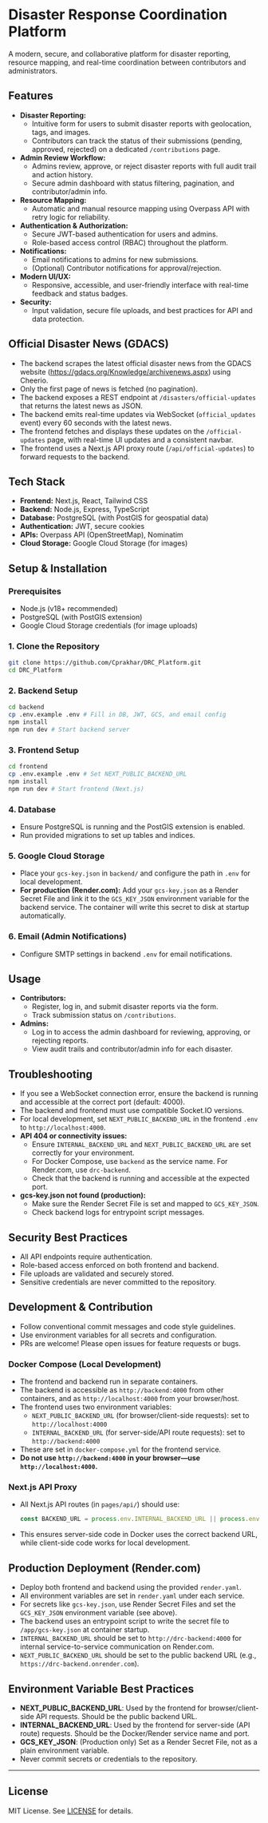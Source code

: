 # Disaster Response Coordination Platform

A modern, secure, and collaborative platform for disaster reporting, resource mapping, and real-time coordination between contributors and administrators.

## Features

- **Disaster Reporting:**
  - Intuitive form for users to submit disaster reports with geolocation, tags, and images.
  - Contributors can track the status of their submissions (pending, approved, rejected) on a dedicated `/contributions` page.
- **Admin Review Workflow:**
  - Admins review, approve, or reject disaster reports with full audit trail and action history.
  - Secure admin dashboard with status filtering, pagination, and contributor/admin info.
- **Resource Mapping:**
  - Automatic and manual resource mapping using Overpass API with retry logic for reliability.
- **Authentication & Authorization:**
  - Secure JWT-based authentication for users and admins.
  - Role-based access control (RBAC) throughout the platform.
- **Notifications:**
  - Email notifications to admins for new submissions.
  - (Optional) Contributor notifications for approval/rejection.
- **Modern UI/UX:**
  - Responsive, accessible, and user-friendly interface with real-time feedback and status badges.
- **Security:**
  - Input validation, secure file uploads, and best practices for API and data protection.

## Official Disaster News (GDACS)

- The backend scrapes the latest official disaster news from the GDACS website (https://gdacs.org/Knowledge/archivenews.aspx) using Cheerio.
- Only the first page of news is fetched (no pagination).
- The backend exposes a REST endpoint at `/disasters/official-updates` that returns the latest news as JSON.
- The backend emits real-time updates via WebSocket (`official_updates` event) every 60 seconds with the latest news.
- The frontend fetches and displays these updates on the `/official-updates` page, with real-time UI updates and a consistent navbar.
- The frontend uses a Next.js API proxy route (`/api/official-updates`) to forward requests to the backend.

## Tech Stack

- **Frontend:** Next.js, React, Tailwind CSS
- **Backend:** Node.js, Express, TypeScript
- **Database:** PostgreSQL (with PostGIS for geospatial data)
- **Authentication:** JWT, secure cookies
- **APIs:** Overpass API (OpenStreetMap), Nominatim
- **Cloud Storage:** Google Cloud Storage (for images)

## Setup & Installation

### Prerequisites
- Node.js (v18+ recommended)
- PostgreSQL (with PostGIS extension)
- Google Cloud Storage credentials (for image uploads)

### 1. Clone the Repository
```bash
git clone https://github.com/Cprakhar/DRC_Platform.git
cd DRC_Platform
```

### 2. Backend Setup
```bash
cd backend
cp .env.example .env # Fill in DB, JWT, GCS, and email config
npm install
npm run dev # Start backend server
```

### 3. Frontend Setup
```bash
cd frontend
cp .env.example .env # Set NEXT_PUBLIC_BACKEND_URL
npm install
npm run dev # Start frontend (Next.js)
```

### 4. Database
- Ensure PostgreSQL is running and the PostGIS extension is enabled.
- Run provided migrations to set up tables and indices.

### 5. Google Cloud Storage
- Place your `gcs-key.json` in `backend/` and configure the path in `.env` for local development.
- **For production (Render.com):** Add your `gcs-key.json` as a Render Secret File and link it to the `GCS_KEY_JSON` environment variable for the backend service. The container will write this secret to disk at startup automatically.

### 6. Email (Admin Notifications)
- Configure SMTP settings in backend `.env` for email notifications.

## Usage
- **Contributors:**
  - Register, log in, and submit disaster reports via the form.
  - Track submission status on `/contributions`.
- **Admins:**
  - Log in to access the admin dashboard for reviewing, approving, or rejecting reports.
  - View audit trails and contributor/admin info for each disaster.

## Troubleshooting

- If you see a WebSocket connection error, ensure the backend is running and accessible at the correct port (default: 4000).
- The backend and frontend must use compatible Socket.IO versions.
- For local development, set `NEXT_PUBLIC_BACKEND_URL` in the frontend `.env` to `http://localhost:4000`.
- **API 404 or connectivity issues:**
  - Ensure `INTERNAL_BACKEND_URL` and `NEXT_PUBLIC_BACKEND_URL` are set correctly for your environment.
  - For Docker Compose, use `backend` as the service name. For Render.com, use `drc-backend`.
  - Check that the backend is running and accessible at the expected port.
- **gcs-key.json not found (production):**
  - Make sure the Render Secret File is set and mapped to `GCS_KEY_JSON`.
  - Check backend logs for entrypoint script messages.

## Security Best Practices
- All API endpoints require authentication.
- Role-based access enforced on both frontend and backend.
- File uploads are validated and securely stored.
- Sensitive credentials are never committed to the repository.

## Development & Contribution
- Follow conventional commit messages and code style guidelines.
- Use environment variables for all secrets and configuration.
- PRs are welcome! Please open issues for feature requests or bugs.

### Docker Compose (Local Development)
- The frontend and backend run in separate containers.
- The backend is accessible as `http://backend:4000` from other containers, and as `http://localhost:4000` from your browser/host.
- The frontend uses two environment variables:
  - `NEXT_PUBLIC_BACKEND_URL` (for browser/client-side requests): set to `http://localhost:4000`
  - `INTERNAL_BACKEND_URL` (for server-side/API route requests): set to `http://backend:4000`
- These are set in `docker-compose.yml` for the frontend service.
- **Do not use `http://backend:4000` in your browser—use `http://localhost:4000`.**

### Next.js API Proxy
- All Next.js API routes (in `pages/api/`) should use:
  ```js
  const BACKEND_URL = process.env.INTERNAL_BACKEND_URL || process.env.NEXT_PUBLIC_BACKEND_URL;
  ```
- This ensures server-side code in Docker uses the correct backend URL, while client-side code works for local development.

## Production Deployment (Render.com)

- Deploy both frontend and backend using the provided `render.yaml`.
- All environment variables are set in `render.yaml` under each service.
- For secrets like `gcs-key.json`, use Render Secret Files and set the `GCS_KEY_JSON` environment variable (see above).
- The backend uses an entrypoint script to write the secret file to `/app/gcs-key.json` at container startup.
- `INTERNAL_BACKEND_URL` should be set to `http://drc-backend:4000` for internal service-to-service communication on Render.com.
- `NEXT_PUBLIC_BACKEND_URL` should be set to the public backend URL (e.g., `https://drc-backend.onrender.com`).

## Environment Variable Best Practices

- **NEXT_PUBLIC_BACKEND_URL**: Used by the frontend for browser/client-side API requests. Should be the public backend URL.
- **INTERNAL_BACKEND_URL**: Used by the frontend for server-side (API route) requests. Should be the Docker/Render service name and port.
- **GCS_KEY_JSON**: (Production only) Set as a Render Secret File, not as a plain environment variable.
- Never commit secrets or credentials to the repository.

---
## License
MIT License. See [LICENSE](LICENSE) for details.
